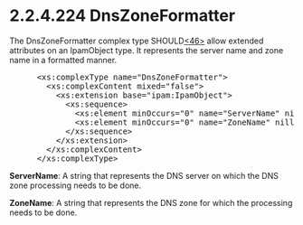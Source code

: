<html dir="LTR" xmlns:mshelp="http://msdn.microsoft.com/mshelp" xmlns:ddue="http://ddue.schemas.microsoft.com/authoring/2003/5" xmlns:xlink="http://www.w3.org/1999/xlink" xmlns:tool="http://www.microsoft.com/tooltip">
 <body>
 <div id="header">
 <h1 class="heading">2.2.4.224 DnsZoneFormatter</h1>
 </div>
 <div id="mainSection">
 <div id="mainBody">
 <div id="allHistory" class="saveHistory"></div>
 <div id="sectionSection0" class="section" name="collapseableSection">
 

<p>The DnsZoneFormatter complex type SHOULD<a id="Appendix_A_Target_46"></a><a href="3b257e05-6300-4286-a090-0f9949d290bf.md#Appendix_A_46" aria-label="Product behavior note 46">&lt;46&gt;</a> allow extended attributes on an
IpamObject type. It represents the server name and zone name in a formatted
manner.</p>

<dl>
<dd>
<div><pre> &lt;xs:complexType name=&quot;DnsZoneFormatter&quot;&gt;
   &lt;xs:complexContent mixed=&quot;false&quot;&gt;
     &lt;xs:extension base=&quot;ipam:IpamObject&quot;&gt;
       &lt;xs:sequence&gt;
         &lt;xs:element minOccurs=&quot;0&quot; name=&quot;ServerName&quot; nillable=&quot;true&quot; type=&quot;xsd:string&quot; /&gt;
         &lt;xs:element minOccurs=&quot;0&quot; name=&quot;ZoneName&quot; nillable=&quot;true&quot; type=&quot;xsd:string&quot; /&gt;
       &lt;/xs:sequence&gt;
     &lt;/xs:extension&gt;
   &lt;/xs:complexContent&gt;
 &lt;/xs:complexType&gt;
</pre></div>
</dd></dl>

<p><b>ServerName</b>: A string that represents the DNS
server on which the DNS zone processing needs to be done.</p>

<p><b>ZoneName</b>: A string that represents the DNS
zone for which the processing needs to be done.</p>


 </div>
 </div>
 </div>
 </body>
</html>